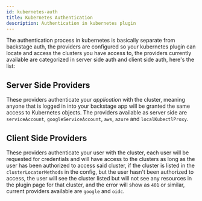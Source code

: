 ```yaml
---
id: kubernetes-auth
title: Kubernetes Authentication
description: Authentication in kubernetes plugin
---
```


The authentication process in kubernetes is basically separate from backstage auth, the
providers are configured so your kubernetes plugin can locate and access the clusters you
have access to, the providers currently available are categorized in server side auth and
client side auth, here's the list:

## Server Side Providers

These providers authenticate your _application_ with the cluster, meaning anyone that is
logged in into your backstage app will be granted the same access to Kubernetes objects. The providers
available as server side are `serviceAccount`, `googleServiceAccount`, `aws`, `azure`
and `localKubectlProxy`.

## Client Side Providers

These providers authenticate your user with the cluster, each user will be requested for
credentials and will have access to the clusters as long as the user has been authorized
to access said cluster, if the cluster is listed in the `clusterLocatorMethods` in the
config, but the user hasn't been authorized to access, the user will see the cluster
listed but will not see any resources in the plugin page for that cluster, and the error
will show as `401` or similar, current providers available are `google` and `oidc`.
